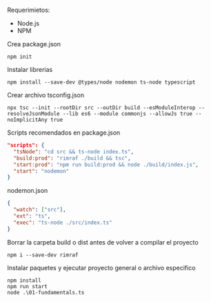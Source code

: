 Requerimietos:
* Node.js
* NPM

Crea package.json
```shell
npm init
```

Instalar librerias
```shell
npm install --save-dev @types/node nodemon ts-node typescript
```

Crear archivo tsconfig.json
```shell
npx tsc --init --rootDir src --outDir build --esModuleInterop --resolveJsonModule --lib es6 --module commonjs --allowJs true --noImplicitAny true
```

Scripts recomendados en package.json
```json
"scripts": {
  "tsNode": "cd src && ts-node index.ts",
  "build:prod": "rimraf ./build && tsc",
  "start:prod": "npm run build:prod && node ./build/index.js",
  "start": "nodemon"
}
```

nodemon.json
```json
{
  "watch": ["src"],
  "ext": "ts",
  "exec": "ts-node ./src/index.ts"
}
```

Borrar la carpeta build o dist antes de volver a compilar el proyecto
```shell
npm i --save-dev rimraf
```

Instalar paquetes y ejecutar proyecto general o archivo especifico
```shell
npm install
npm run start
node .\01-fundamentals.ts
```
